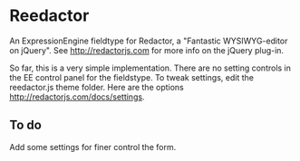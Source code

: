 Reedactor
=========

An ExpressionEngine fieldtype for Redactor, a "Fantastic WYSIWYG-editor on jQuery". See http://redactorjs.com for more info on the jQuery plug-in. 

So far, this is a very simple implementation. There are no setting controls in the EE control panel for the fieldstype. To tweak settings, edit the reedactor.js theme folder. Here are the options http://redactorjs.com/docs/settings.


To do
-----
Add some settings for finer control the form.
